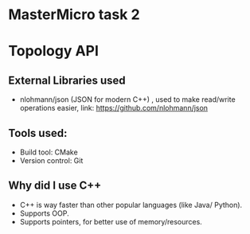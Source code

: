 # MasterMicro task 2
# Topology API

## External Libraries used
- nlohmann/json (JSON for modern C++) , used to make read/write operations easier, link: https://github.com/nlohmann/json

## Tools used:
- Build tool: CMake
- Version control: Git

## Why did I use C++
- C++ is way faster than other popular languages (like Java/ Python).
- Supports OOP.
- Supports pointers, for better use of memory/resources.
